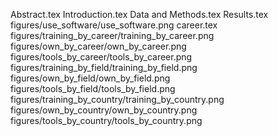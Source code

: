 Abstract.tex
Introduction.tex
Data and Methods.tex
Results.tex
figures/use_software/use_software.png
career.tex
figures/training_by_career/training_by_career.png
figures/own_by_career/own_by_career.png
figures/tools_by_career/tools_by_career.png
figures/training_by_field/training_by_field.png
figures/own_by_field/own_by_field.png
figures/tools_by_field/tools_by_field.png
figures/training_by_country/training_by_country.png
figures/own_by_country/own_by_country.png
figures/tools_by_country/tools_by_country.png